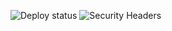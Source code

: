 ![Deploy status](https://github.com/wieldyapp/helloworld/workflows/CI/badge.svg?event=push) ![Security Headers](https://github.com/wieldyapp/helloworld/workflows/Security%20Headers/badge.svg)
